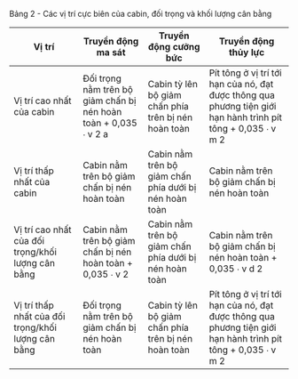 Bảng 2 - Các vị trí cực biên của cabin, đối trọng và khối lượng cân bằng

| Vị trí                                             | Truyền động ma sát                                               | Truyền động cưỡng bức                                  | Truyền động thủy lực                                                                                          |
|----------------------------------------------------|------------------------------------------------------------------|--------------------------------------------------------|---------------------------------------------------------------------------------------------------------------|
| Vị trí cao nhất của cabin                          | Đối trọng nằm trên bộ giảm chấn bị nén hoàn toàn + 0,035 ∙ v 2 a | Cabin tỳ lên bộ giảm chấn phía trên bị nén hoàn toàn   | Pít tông ở vị trí tới hạn của nó, đạt được thông qua phương tiện giới hạn hành trình pít tông + 0,035 ∙ v m 2 |
| Vị trí thấp nhất của cabin                         | Cabin nằm trên bộ giảm chấn bị nén hoàn toàn                     | Cabin nằm trên bộ giảm chấn phía dưới bị nén hoàn toàn | Cabin nằm trên bộ giảm chấn bị nén hoàn toàn                                                                  |
| Vị trí cao nhất của đối trọng/khối lượng cân bằng  | Cabin nằm trên bộ giảm chấn bị nén hoàn toàn + 0,035 ∙ v 2       | Cabin nằm trên bộ giảm chấn phía dưới bị nén hoàn toàn | Cabin nằm trên bộ giảm chấn bị nén hoàn toàn + 0,035 ∙ v d 2                                                  |
| Vị trí thấp nhất của đối trọng/khối lượng cân bằng | Đối trọng nằm trên bộ giảm chấn bị nén hoàn toàn                 | Cabin tỳ lên bộ giảm chấn phía trên bị nén hoàn toàn   | Pít tông ở vị trí tới hạn của nó, đạt được thông qua phương tiện giới hạn hành trình pít tông + 0,035 ∙ v m 2 |